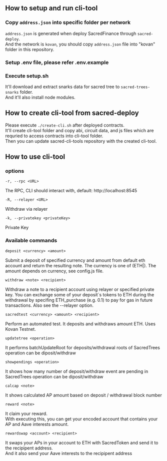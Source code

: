 ##  How to setup and run cli-tool  

### Copy `address.json` into specific folder per network  
`address.json` is generated when deploy SacredFinance through `sacred-deploy`.  
And the network is `kovan`, you should copy `address.json` file into "kovan" folder in this repository.  

### Setup .env file, please refer .env.example  
### Execute setup.sh  
It'll download and extract snarks data for sacred tree to `sacred-trees-snarks` folder.  
And it'll also install node modules.  

## How to create cli-tool from sacred-deploy  
Please execute `./create-cli.sh` after deployed contracts.  
It'll create cli-tool folder and copy abi, circuit data, and js files which are requried to access contracts into cli-tool folder.  
Then you can update sacred-cli-tools repository with the created cli-tool.  

## How to use cli-tool  
### options  
`-r, --rpc <URL>`

The RPC, CLI should interact with, default: http://localhost:8545

`-R, --relayer <URL>`

Withdraw via relayer

`-k, --privatekey <privateKey>`

Private Key


### Available commands  
`deposit <currency> <amount>`

Submit a deposit of specified currency and amount from default eth account and return the resulting note. 
The currency is one of (ETH|). The amount depends on currency, see config.js file.

`withdraw <note> <recipient>`

Withdraw a note to a recipient account using relayer or specified private key. You can exchange some of your deposit\`s tokens to ETH during the withdrawal by specifing ETH_purchase (e.g. 0.1) to pay for gas in future transactions. Also see the --relayer option.

`sacredtest <currency> <amount> <recipient>`

Perform an automated test. It deposits and withdraws amount ETH. Uses Kovan Testnet.

`updatetree <operation>`
  
It performs batchUpdateRoot for deposits/withdrawal roots of SacredTrees
operation can be diposit/withdraw

`showpendings <operation>`

It shows how many number of deposit/withdraw event are pending in SacredTrees
operation can be diposit/withdraw

`calcap <note>`

It shows calculated AP amount based on deposit / withdrawal block number

`reward <note>`

It claim your reward.  
With executing this, you can get your encoded account that contains your AP and Aave interests amount.  

`rewardswap <account> <recipient>`

It swaps your APs in your account to ETH with SacredToken and send it to the recipipent address.  
And it also send your Aave interests to the recipipent address





